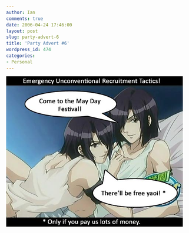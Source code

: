 ```yaml
---
author: Ian
comments: true
date: 2006-04-24 17:46:00
layout: post
slug: party-advert-6
title: 'Party Advert #6'
wordpress_id: 474
categories:
- Personal
---
```


<img src="/blog/2006/bday-ad-yaoi.jpg"/>
